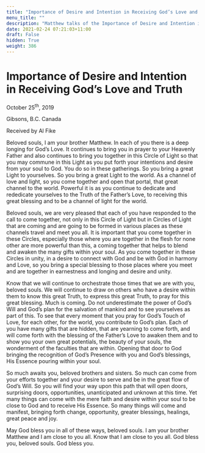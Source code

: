 ```yaml
---
title: "Importance of Desire and Intention in Receiving God’s Love and Truth"
menu_title: ""
description: "Matthew talks of the Importance of Desire and Intention in Receiving God’s Love and Truth"
date: 2021-02-24 07:21:03+11:00
draft: False
hidden: True
weight: 386
---
```

# Importance of Desire and Intention in Receiving God’s Love and Truth

October 25<sup>th</sup>, 2019

Gibsons, B.C. Canada

Received by Al Fike


Beloved souls, I am your brother Matthew. In each of you there is a deep longing for God’s Love. It continues to bring you in prayer to your Heavenly Father and also continues to bring you together in this Circle of Light so that you may commune in this Light as you put forth your intentions and desire from your soul to God. You do so in these gatherings. So you bring a great Light to yourselves. So you bring a great Light to the world. As a channel of love and light, so you come together and open that portal, that great channel to the world. Powerful it is as you continue to dedicate and rededicate yourselves to the Truth of the Father’s Love, to receiving this great blessing and to be a channel of light for the world.

Beloved souls, we are very pleased that each of you have responded to the call to come together, not only in this Circle of Light but in Circles of Light that are coming and are going to be formed in various places as these channels travel and meet you all. It is important that you come together in these Circles, especially those where you are together in the flesh for none other are more powerful than this, a coming together that helps to blend and awaken the many gifts within your soul. As you come together in these Circles in unity, in a desire to connect with God and be with God in harmony and Love, so you bring a special blessing to those places where you meet and are together in earnestness and longing and desire and unity.

Know that we will continue to orchestrate those times that we are with you, beloved souls. We will continue to draw on others who have a desire within them to know this great Truth, to express this great Truth, to pray for this great blessing. Much is coming. Do not underestimate the power of God’s Will and God’s plan for the salvation of mankind and to see yourselves as part of this. To see that every moment that you pray for God’s Touch of Love, for each other, for the world, you contribute to God’s plan. Each of you have many gifts that are hidden, that are yearning to come forth, and will come forth with the blessing of the Father’s Love to awaken them and to show you your own great potentials, the beauty of your souls, the wonderment of the faculties that are within. Opening that door to God bringing the recognition of God’s Presence with you and God’s blessings, His Essence pouring within your soul.

So much awaits you, beloved brothers and sisters. So much can come from your efforts together and your desire to serve and be in the great flow of God’s Will. So you will find your way upon this path that will open doors, surprising doors, opportunities, unanticipated and unknown at this time. Yet many things can come with the mere faith and desire within your soul to be close to God and to receive His Essence. So many things will come and manifest, bringing forth change, opportunity, greater blessings, healings, great peace and joy. 

May God bless you in all of these ways, beloved souls. I am your brother Matthew and I am close to you all. Know that I am close to you all. God bless you, beloved souls. God bless you.
